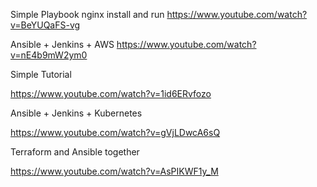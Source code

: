 Simple Playbook nginx install and run
https://www.youtube.com/watch?v=BeYUQaFS-vg

Ansible + Jenkins + AWS
https://www.youtube.com/watch?v=nE4b9mW2ym0

Simple Tutorial

https://www.youtube.com/watch?v=1id6ERvfozo

Ansible + Jenkins + Kubernetes

https://www.youtube.com/watch?v=gVjLDwcA6sQ

Terraform and Ansible together

https://www.youtube.com/watch?v=AsPIKWF1y_M
